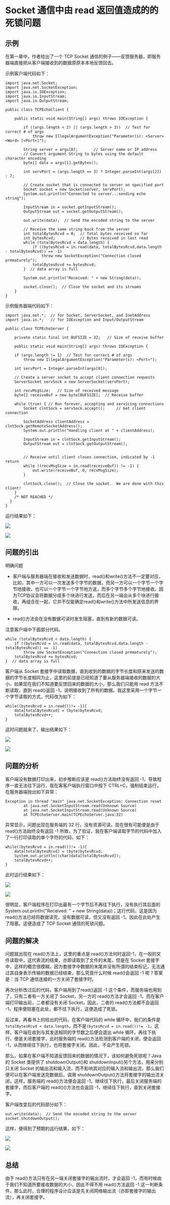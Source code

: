 # Socket 通信中由 read 返回值造成的的死锁问题

## 示例

在第一章中，作者给出了一个 TCP Socket 通信的例子——反馈服务器，即服务器端直接把从客户端接收到的数据原原本本地反馈回去。

示例客户端代码如下：

```
import java.net.Socket;  
import java.net.SocketException;  
import java.io.IOException;  
import java.io.InputStream;  
import java.io.OutputStream;  
  
public class TCPEchoClient {  
  
    public static void main(String[] args) throws IOException {  
  
        if ((args.length < 2) || (args.length > 3))  // Test for correct # of args  
            throw new IllegalArgumentException("Parameter(s): <Server> <Word> [<Port>]");  
  
        String server = args[0];       // Server name or IP address  
        // Convert argument String to bytes using the default character encoding  
        byte[] data = args[1].getBytes();  
  
        int servPort = (args.length == 3) ? Integer.parseInt(args[2]) : 7;  
  
        // Create socket that is connected to server on specified port  
        Socket socket = new Socket(server, servPort);  
        System.out.println("Connected to server...sending echo string");  
  
        InputStream in = socket.getInputStream();  
        OutputStream out = socket.getOutputStream();  
  
        out.write(data);  // Send the encoded string to the server  
  
        // Receive the same string back from the server  
        int totalBytesRcvd = 0;  // Total bytes received so far  
        int bytesRcvd;           // Bytes received in last read  
        while (totalBytesRcvd < data.length) {  
            if ((bytesRcvd = in.read(data, totalBytesRcvd,data.length - totalBytesRcvd)) == -1)  
                throw new SocketException("Connection closed prematurely");  
            totalBytesRcvd += bytesRcvd;  
        }  // data array is full  
  
        System.out.println("Received: " + new String(data));  
  
        socket.close();  // Close the socket and its streams  
    }  
}  
```

示例服务器端代码如下：

```
import java.net.*;  // for Socket, ServerSocket, and InetAddress  
import java.io.*;   // for IOException and Input/OutputStream  
  
public class TCPEchoServer {  
  
    private static final int BUFSIZE = 32;   // Size of receive buffer  
  
    public static void main(String[] args) throws IOException {  
  
    if (args.length != 1)  // Test for correct # of args  
        throw new IllegalArgumentException("Parameter(s): <Port>");  
  
    int servPort = Integer.parseInt(args[0]);  
  
    // Create a server socket to accept client connection requests  
    ServerSocket servSock = new ServerSocket(servPort);  
  
    int recvMsgSize;   // Size of received message  
    byte[] receiveBuf = new byte[BUFSIZE];  // Receive buffer  
  
    while (true) { // Run forever, accepting and servicing connections  
        Socket clntSock = servSock.accept();     // Get client connection  
  
        SocketAddress clientAddress = clntSock.getRemoteSocketAddress();  
        System.out.println("Handling client at " + clientAddress);  
        
        InputStream in = clntSock.getInputStream();  
        OutputStream out = clntSock.getOutputStream();  
  
  
        // Receive until client closes connection, indicated by -1 return  
        while ((recvMsgSize = in.read(receiveBuf)) != -1) {  
            out.write(receiveBuf, 0, recvMsgSize);  
        }  
  
        clntSock.close();  // Close the socket.  We are done with this client!  
    }  
    /* NOT REACHED */  
  }  
}
```

运行结果如下：

![](images/result.jpg)

![](images/result1.jpg)

## 问题的引出

明确问题

- 客户端与服务器端在接收和发送数据时，read()和write()方法不一定要对应，比如，其中一方可以一次发送多个字节的数据，而另一方可以一个字节一个字节地接收，也可以一个字节一个字节地方送，而多个字节多个字节地接收。因为TCP协议会将数据分成多个块进行发送，而后在另一端会从多个块进行接收，再组合在一起，它并不仅能确定read()和write()方法中所发送信息的界限。

- read()方法会在没有数据可读时发生阻塞，直到有新的数据可读。

注意客户端中下面部分代码。

```
while (totalBytesRcvd < data.length) {  
    if ((bytesRcvd = in.read(data, totalBytesRcvd,data.length - totalBytesRcvd)) == -1)  
        throw new SocketException("Connection closed prematurely");  
    totalBytesRcvd += bytesRcvd;  
}  // data array is full 
```

客户端从 Socket 套接字中读取数据，直到收到的数据的字节长度和原来发送的数据的字节长度相同为止，这里的前提是已经知道了要从服务器端接收的数据的大小，如果现在我们不知道要反馈回来的数据的大小，那么我们只能用 read 方法不断读取，直到 read()返回 -1，说明接收到了所有的数据。我这里采用一个字节一个字节读取的方式，代码改为如下：

```
while((bytesRcvd = in.read())!= -1){  
    data[totalBytesRcvd] = (byte)bytesRcvd;  
    totalBytesRcvd++;  
}  
```

这时问题就来了，输出结果如下：

![](images/result2.jpg)

![](images/result3.jpg)

## 问题的分析

客户端没有数据打印出来，初步推断应该是 read()方法始终没有返回 -1，导致程序一直无法往下运行，我在客客户端执行窗口中按下 CTRL+C，强制结束运行，在服务器端抛出如下异常：

```
Exception in thread "main" java.net.SocketException: Connection reset
        at java.net.SocketInputStream.read(Unknown Source)
        at java.net.SocketInputStream.read(Unknown Source)
        at TCPEchoServer.main(TCPEchoServer.java:32)
```

异常显示，问题出现在服务端的 32 行，没有资源可读，现在很有可能便是由于 read()方法始终没有返回 -1 所致，为了验证，我在客户端读取字节的代码中加入了一行打印读取的单个字符的代码，如下：

```
while((bytesRcvd = in.read())!= -1){  
    data[totalBytesRcvd] = (byte)bytesRcvd;  
    System.out.println((char)data[totalBytesRcvd]);  
    totalBytesRcvd++;  
}  
```

此时运行结果如下：

![](images/result4.jpg)

![](images/result5.jpg)

很明显，客户端程序在打印出最有一个字节后不再往下执行，没有执行其后面的 System.out.println("Received: " + new String(data))；这行代码，这是因为 read()方法已经将数据读完，没有数据可读，但又没有返回 -1，因此在此处产生了阻塞。这便造成了 TCP Socket 通信的死锁问题。

## 问题的解决

问题就出现在 read()方法上，这里的重点是 read()方法何时返回-1，在一般的文件读取中，这代表流的结束，亦即读取到了文件的末尾，但是在 Socket 套接字中，这样的概念很模糊，因为套接字中数据的末尾并没有所谓的结束标记，无法通过其自身表示传输的数据已经结束，那么究竟什么时候 read()会返回 -1 呢？答案是：当 TCP 通信连接的一方关闭了套接字时。

再次分析改过后的代码，客户端用到了read()返回 -1 这个条件，而服务端也用到了，只有二者有一方关闭了 Socket，另一方的 read()方法才会返回 -1，而在客户端打印输出前，二者都没有关闭 Socket，因此，二者的 read()方法都不会返回 -1，程序便阻塞在此处，都不往下执行，这便造成了死锁。

反过来，再看书上的给出的代码，在客户端代码的 while 循环中，我们的条件是`totalBytesRcvd < data.length`，而不是`(bytesRcvd = in.read())!= -1`，这样，客户端在收到与其发送相同的字节数之后便会退出 while 循环，再往下执行，便是关闭套接字，此时服务端的 read()方法检测到客户端的关闭，便会返回 -1，从而继续往下执行，也将套接字关闭。因此，不会产生死锁。

那么，如果在客户端不知道反馈回来的数据的情况下，该如何避免死锁呢？Java 的 Socket 类提供了 shutdownOutput()和 shutdownInput()另个方法，用来分别只关闭 Socket 的输出流和输入流，而不影响其对应的输入流和输出流，那么我们便可以在客户端发送完数据后，调用 shutdownOutput()方法将套接字的输出流关闭，这样，服务端的 read()方法便会返回 -1，继续往下执行，最后关闭服务端的套接字，而后客户端的 read()()方法也会返回 -1，继续往下执行，直到关闭套接字。

客户端改变后的代码部分如下：

```
out.write(data);  // Send the encoded string to the server  
socket.shutdownOutput();  
```

这样，便得到了预期的运行结果，如下：

![](images/result6.jpg)


![](images/result7.jpg)

## 总结

由于 read()方法只有在另一端关闭套接字的输出流时，才会返回 -1，而有时候由于我们不知道所要接收数据的大小，因此不得不用 read()方法返回 -1 这一判断条件，那么此时，合理的程序设计应该是先关闭网络输出流（亦即套接字的输出流），再关闭套接字。


